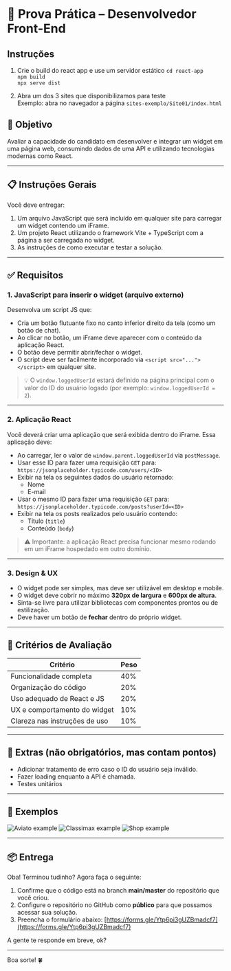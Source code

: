 # 🧪 Prova Prática – Desenvolvedor Front-End

## Instruções

1. Crie o build do react app e use um servidor estático
``cd react-app``  
``npm build``  
``npx serve dist``

2. Abra um dos 3 sites que disponibilizamos para teste  
Exemplo: abra no navegador a página `sites-exemplo/Site01/index.html`

## 🧠 Objetivo

Avaliar a capacidade do candidato em desenvolver e integrar um widget em uma página web, consumindo dados de uma API e utilizando tecnologias modernas como React.

---

## 📋 Instruções Gerais

Você deve entregar:

1. Um arquivo JavaScript que será incluído em qualquer site para carregar um widget contendo um iFrame.
2. Um projeto React utilizando o framework Vite + TypeScript com a página a ser carregada no widget.
3. As instruções de como executar e testar a solução.

---

## ✅ Requisitos

### 1. JavaScript para inserir o widget (arquivo externo)

Desenvolva um script JS que:

- Cria um botão flutuante fixo no canto inferior direito da tela (como um botão de chat).
- Ao clicar no botão, um iFrame deve aparecer com o conteúdo da aplicação React.
- O botão deve permitir abrir/fechar o widget.
- O script deve ser facilmente incorporado via `<script src="..."></script>` em qualquer site.

> 💡 O `window.loggedUserId` estará definido na página principal com o valor do ID do usuário logado (por exemplo: `window.loggedUserId = 2`).

---

### 2. Aplicação React

Você deverá criar uma aplicação que será exibida dentro do iFrame. Essa aplicação deve:

- Ao carregar, ler o valor de `window.parent.loggedUserId` via `postMessage`.
- Usar esse ID para fazer uma requisição `GET` para:
  `https://jsonplaceholder.typicode.com/users/<ID>`
- Exibir na tela os seguintes dados do usuário retornado:
  - Nome
  - E-mail
- Usar o mesmo ID para fazer uma requisição `GET` para:
  `https://jsonplaceholder.typicode.com/posts?userId=<ID>`
- Exibir na tela os posts realizados pelo usuário contendo:
  - Título (`title`)
  - Conteúdo (`body`)

> ⚠️ Importante: a aplicação React precisa funcionar mesmo rodando em um iFrame hospedado em outro domínio.

---

### 3. Design & UX

- O widget pode ser simples, mas deve ser utilizável em desktop e mobile.
- O widget deve cobrir no máximo **320px de largura** e **600px de altura**.
- Sinta-se livre para utilizar bibliotecas com componentes prontos ou de estilização.
- Deve haver um botão de **fechar** dentro do próprio widget.

---

## 🧪 Critérios de Avaliação

| Critério                          | Peso |
|----------------------------------|------|
| Funcionalidade completa          | 40%  |
| Organização do código            | 20%  |
| Uso adequado de React e JS       | 20%  |
| UX e comportamento do widget     | 10%  |
| Clareza nas instruções de uso    | 10%  |

---

## 🚀 Extras (não obrigatórios, mas contam pontos)

- Adicionar tratamento de erro caso o ID do usuário seja inválido.
- Fazer loading enquanto a API é chamada.
- Testes unitários

---

## 👾 Exemplos

![Aviato example](imgs/01.gif)
![Classimax example](imgs/02.gif)
![Shop example](imgs/03.gif)

---

## 📦 Entrega

Oba! Terminou tudinho? Agora faça o seguinte:

1. Confirme que o código está na branch **main/master** do repositório que você criou.
2. Configure o repositório no GitHub como **público** para que possamos acessar sua solução.
3. Preencha o formulário abaixo:
[https://forms.gle/Ytp6pi3gUZBmadcf7](https://forms.gle/Ytp6pi3gUZBmadcf7)

A gente te responde em breve, ok?

---

Boa sorte! 🍀
